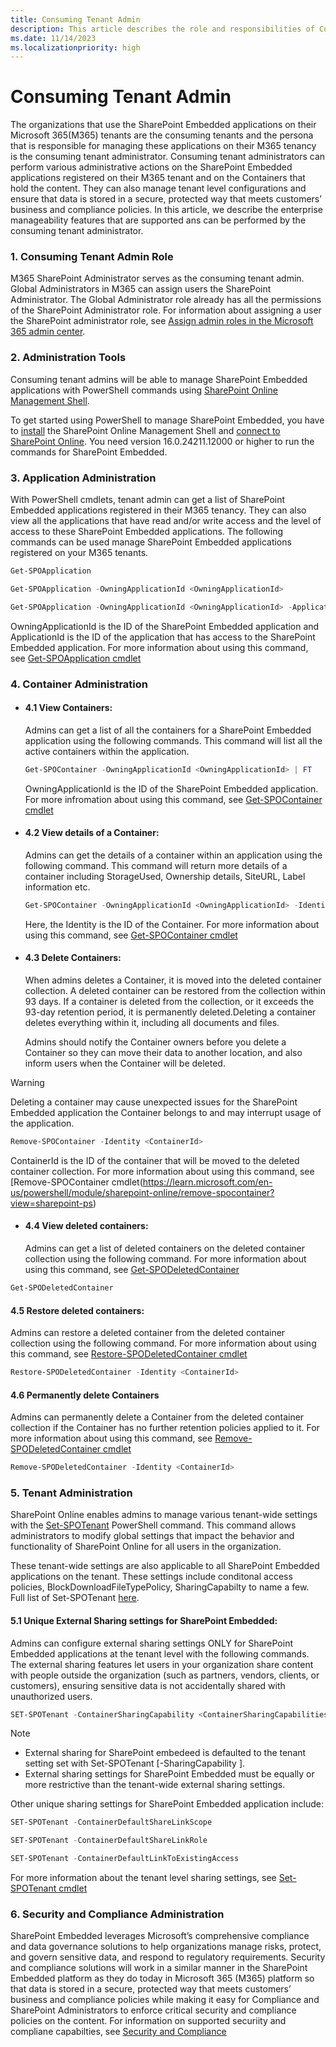 ```yaml
---
title: Consuming Tenant Admin
description: This article describes the role and responsibilities of Consuming Tenant Admin in SharePoint Embedded
ms.date: 11/14/2023
ms.localizationpriority: high
---
```

# Consuming Tenant Admin

The organizations that use the SharePoint Embedded applications on their Microsoft 365(M365) tenants are the consuming tenants and the persona that is responsible for managing these applications on their M365 tenancy is the consuming tenant administrator. Consuming tenant administrators can perform various administrative actions on the SharePoint Embedded applications registered on their M365 tenant and on the Containers that hold the content. They can also manage tenant level configurations and ensure that data is stored in a secure, protected way that meets customers’ business and compliance policies. In this article, we describe the enterprise manageability features that are supported ans can be performed by the consuming tenant administrator.  

### 1. Consuming Tenant Admin Role 

M365 SharePoint Administrator serves as the consuming tenant admin.  Global Administrators in M365 can assign users the SharePoint Administrator. The Global Administrator role already has all the permissions of the SharePoint Administrator role. For information about assigning a user the SharePoint administrator role, see [Assign admin roles in the Microsoft 365 admin center](https://learn.microsoft.com/en-us/microsoft-365/admin/add-users/assign-admin-roles?view=o365-worldwide). 

### 2. Administration Tools

Consuming tenant admins will be able to manage SharePoint Embedded applications with PowerShell commands using [SharePoint Online Management Shell](https://learn.microsoft.com/en-us/powershell/sharepoint/sharepoint-online/connect-sharepoint-online). 

To get started using PowerShell to manage SharePoint Embedded, you have to [install](https://www.microsoft.com/en-us/download/details.aspx?id=35588) the SharePoint Online Management Shell and [connect to SharePoint Online](https://learn.microsoft.com/en-us/powershell/module/sharepoint-online/connect-sposervice?view=sharepoint-ps). You need version 16.0.24211.12000 or higher to run the commands for SharePoint Embedded.

### 3. Application Administration

With PowerShell cmdlets, tenant admin can get a list of SharePoint Embedded applications registered in their M365 tenancy. They can also view all the applications that have read and/or write access and the level of access to these SharePoint Embedded applications.
The following commands can be used manage SharePoint Embedded applications registered on your M365 tenants. 

```powershell
Get-SPOApplication
```
```powershell
Get-SPOApplication -OwningApplicationId <OwningApplicationId>
```
```powershell
Get-SPOApplication -OwningApplicationId <OwningApplicationId> -ApplicationId <ApplicationId>
```
OwningApplicationId is the ID of the SharePoint Embedded application and ApplicationId is the ID of the application that has access to the SharePoint Embedded application.
For more information about using this command, see [Get-SPOApplication cmdlet](https://learn.microsoft.com/en-us/powershell/module/sharepoint-online/get-spoapplication?view=sharepoint-ps)

### 4. Container Administration

* #### 4.1 **View Containers:** 
  Admins can get a list of all the containers for a SharePoint Embedded application using the following commands. This command will list all the active containers within the   application.

  ```powershell
  Get-SPOContainer -OwningApplicationId <OwningApplicationId> | FT
  ```
  OwningApplicationId is the ID of the SharePoint Embedded application. For more infromation about using this command, see [Get-SPOContainer cmdlet](https://learn.microsoft.com/en-us/powershell/module/sharepoint-online/get-spocontainer?view=sharepoint-ps)

* #### 4.2 **View details of a Container:** 
  Admins can get the details of a container within an application using the following command. This command will return more details of a container including StorageUsed, Ownership     details, SiteURL, Label information etc.
  
  ```powershell
  Get-SPOContainer -OwningApplicationId <OwningApplicationId> -Identity <ContainerId>  
  ```
  Here, the Identity is the ID of the Container. For more information about using this command, see [Get-SPOContainer cmdlet](https://learn.microsoft.com/en-us/powershell/module/sharepoint-online/get-spocontainer?view=sharepoint-ps)

* #### 4.3 **Delete Containers:** 
  When admins deletes a Container, it is moved into the deleted container collection. A deleted container can be restored from the collection within 93 days. If a container is deleted     from the collection, or it exceeds the 93-day retention period, it is permanently deleted.Deleting a container deletes everything within it, including all documents and files.

  Admins should notify the Container owners before you delete a Container so they can move their data to another location, and also inform users when the Container will be deleted.

> [!WARNING]
> Deleting a container may cause unexpected issues for the SharePoint Embedded application the Container belongs to and may interrupt usage of the application.
>
   ```powershell
  Remove-SPOContainer -Identity <ContainerId> 
  ```
  ContainerId is the ID of the container that will be moved to the deleted container collection. For more information about using this command, see [Remove-SPOContainer cmdlet(https://learn.microsoft.com/en-us/powershell/module/sharepoint-online/remove-spocontainer?view=sharepoint-ps)

* #### 4.4 **View deleted containers:** 
  Admins can get a list of deleted containers on the deleted container collection using the following command. For more information about using this command, see [Get-SPODeletedContainer](https://learn.microsoft.com/en-us/powershell/module/sharepoint-online/get-spodeletedcontainer?view=sharepoint-ps)
```powershell
Get-SPODeletedContainer
```
#### 4.5 **Restore deleted containers:** 
Admins can restore a deleted container from the deleted container collection using the following command. For more information about using this command, see [Restore-SPODeletedContainer cmdlet](https://learn.microsoft.com/en-us/powershell/module/sharepoint-online/get-spodeletedcontainer?view=sharepoint-ps)
```powershell
Restore-SPODeletedContainer -Identity <ContainerId>
```
#### 4.6 **Permanently delete Containers** 
Admins can permanently delete a Container from the deleted container collection if the Container has no further retention policies applied to it. For more information about using this command, see [Remove-SPODeletedContainer cmdlet](https://learn.microsoft.com/en-us/powershell/module/sharepoint-online/remove-spodeletedcontainer?view=sharepoint-ps) 
```powershell
Remove-SPODeletedContainer -Identity <ContainerId>
```

### 5. Tenant Administration

SharePoint Online enables admins to manage various tenant-wide settings with the [Set-SPOTenant](https://learn.microsoft.com/en-us/powershell/module/sharepoint-online/set-spotenant?view=sharepoint-ps) PowerShell command. This command allows administrators to modify global settings that impact the behavior and functionality of SharePoint Online for all users in the organization. 

These tenant-wide settings are also applicable to all SharePoint Embedded applications on the tenant. These settings include conditonal access policies, BlockDownloadFileTypePolicy, SharingCapabilty to name a few.  Full list of Set-SPOTenant [here](https://learn.microsoft.com/en-us/powershell/module/sharepoint-online/set-spotenant?view=sharepoint-ps).


#### 5.1 **Unique External Sharing settings for SharePoint Embedded:**

Admins can configure external sharing settings ONLY for SharePoint Embedded applications at the tenant level with the following commands. The external sharing features let users in your organization share content with people outside the organization (such as partners, vendors, clients, or customers), ensuring sensitive data is not accidentally shared with unauthorized users.
  
```powershell
SET-SPOTenant -ContainerSharingCapability <ContainerSharingCapabilities>
```
> [!NOTE]
> * External sharing for SharePoint embedeed is defaulted to the tenant setting set with Set-SPOTenant [-SharingCapability <SharingCapabilities>].
> * External sharing settings for SharePoint Embedded must be equally or more restrictive than the tenant-wide external sharing settings.


Other unique sharing settings for SharePoint Embedded application include:
```powershell
SET-SPOTenant -ContainerDefaultShareLinkScope 
```

```powershell
SET-SPOTenant -ContainerDefaultShareLinkRole
```

 ```powershell
SET-SPOTenant -ContainerDefaultLinkToExistingAccess 
```
For more information about the tenant level sharing settings, see [Set-SPOTenant cmdlet](https://github.com/cindylay/OfficeDocs-SharePoint-PowerShell/edit/cindy/spocontainer/sharepoint/sharepoint-ps/sharepoint-online/Get-SPOContainer.md) 

  
### 6. Security and Compliance Administration
SharePoint Embedded leverages Microsoft’s comprehensive compliance and data governance solutions to help organizations manage risks, protect, and govern sensitive data, and respond to regulatory requirements. Security and compliance solutions will work in a similar manner in the SharePoint Embedded platform as they do today in Microsoft 365 (M365) platform so that data is stored in a secure, protected way that meets customers’ business and compliance policies while making it easy for Compliance and SharePoint Administrators to enforce critical security and compliance policies on the content. For information on supported securiity and compliane capabilties, see [Security and Compliance](repository-services/concepts/security-and-compliance.md)

